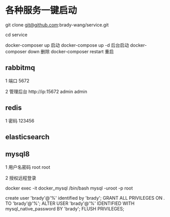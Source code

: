 # 各种服务一键启动

git clone git@github.com:brady-wang/service.git 

cd service  

docker-composer up 启动 
docker-compose up -d 后台启动
docker-composer down 删除
docker-composer restart 重启

## rabbitmq

1 端口 5672 

2 管理后台 http://ip:15672  admin  admin

## redis 

1 密码 123456

## elasticsearch 


## mysql8 

1 用户名密码
root  root

2 授权远程登录 

docker exec -it docker_mysql /bin/bash
mysql -uroot -p
root


create user 'brady'@'%' identified by 'brady';
GRANT ALL PRIVILEGES ON *.* TO 'brady'@'%';
ALTER USER 'brady'@'%' IDENTIFIED WITH mysql_native_password BY 'brady';
FLUSH PRIVILEGES;
